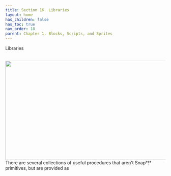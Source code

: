 ```yaml
---
title: Section 16. Libraries
layout: home
has_children: false
has_toc: true
nav_order: 18
parent: Chapter 1. Blocks, Scripts, and Sprites
---
```


 Libraries

<img src="/snap-manual/assets/images/image384.png" style="width:31px; height:17px">
<img src="/snap-manual/assets/images/image385.png" style="width:711px; height:311px">
There are several collections of useful
procedures that aren't Snap*!* primitives, but are provided as
